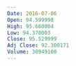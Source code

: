 ```yaml
---
Date: 2016-07-06
Open: 94.599998
High: 95.660004
Low: 94.370003
Close: 95.529999
Adj Close: 92.300171
Volume: 30949100
---
```

